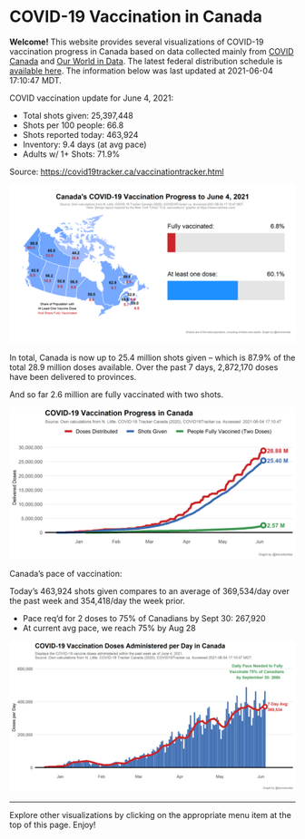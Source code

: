 COVID-19 Vaccination in Canada
==============================

**Welcome!** This website provides several visualizations of COVID-19
vaccination progress in Canada based on data collected mainly from
[COVID Canada](https://covid19tracker.ca/vaccinationtracker.html) and
[Our World in Data](https://ourworldindata.org/covid-vaccinations). The
latest federal distribution schedule is [available
here](https://www.canada.ca/en/public-health/services/diseases/2019-novel-coronavirus-infection/prevention-risks/covid-19-vaccine-treatment/vaccine-rollout.html).
The information below was last updated at 2021-06-04 17:10:47 MDT.

COVID vaccination update for June 4, 2021:

-   Total shots given: 25,397,448
-   Shots per 100 people: 66.8
-   Shots reported today: 463,924
-   Inventory: 9.4 days (at avg pace)
-   Adults w/ 1+ Shots: 71.9%

Source:
<a href="https://covid19tracker.ca/vaccinationtracker.html" class="uri">https://covid19tracker.ca/vaccinationtracker.html</a>

![](Plots/plot_main.png)

In total, Canada is now up to 25.4 million shots given – which is 87.9%
of the total 28.9 million doses available. Over the past 7 days,
2,872,170 doses have been delivered to provinces.

And so far 2.6 million are fully vaccinated with two shots.

![](Plots/plot_total.png)

Canada’s pace of vaccination:

Today’s 463,924 shots given compares to an average of 369,534/day over
the past week and 354,418/day the week prior.

-   Pace req’d for 2 doses to 75% of Canadians by Sept 30: 267,920
-   At current avg pace, we reach 75% by Aug 28

![](Plots/pace_national.png)

------------------------------------------------------------------------

Explore other visualizations by clicking on the appropriate menu item at
the top of this page. Enjoy!
